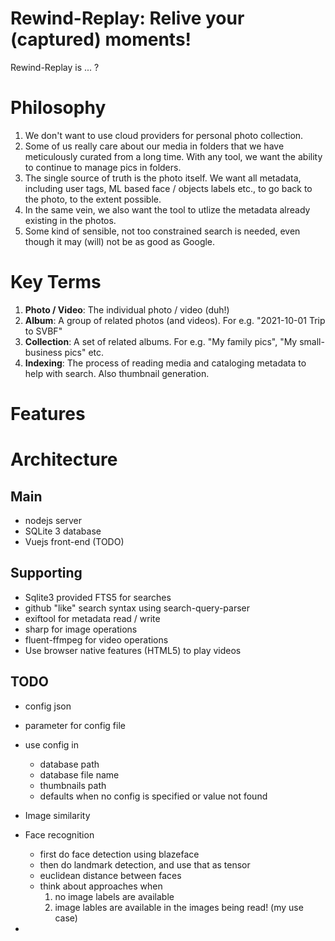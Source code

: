 # Rewind-Replay: Relive your (captured) moments!

Rewind-Replay is ... ?

# Philosophy

1. We don't want to use cloud providers for personal photo collection.
2. Some of us really care about our media in folders that we have meticulously curated from a long time. With any tool, we want the ability to continue to manage pics in folders.
3. The single source of truth is the photo itself. We want all metadata, including user tags, ML based face / objects labels etc., to go back to the photo, to the extent possible.
4. In the same vein, we also want the tool to utlize the metadata already existing in the photos.
5. Some kind of sensible, not too constrained search is needed, even though it may (will) not be as good as Google.


# Key Terms
1. **Photo / Video**: The individual photo / video (duh!)
2. **Album**: A group of related photos (and videos). For e.g. "2021-10-01 Trip to SVBF"
3. **Collection**: A set of related albums. For e.g. "My family pics", "My small-business pics" etc.
4. **Indexing**: The process of reading media and cataloging metadata to help with search. Also thumbnail generation.


# Features


# Architecture
## Main
- nodejs server
- SQLite 3 database
- Vuejs front-end (TODO)

## Supporting
- Sqlite3 provided FTS5 for searches
- github "like" search syntax using search-query-parser
- exiftool for metadata read / write
- sharp for image operations
- fluent-ffmpeg for video operations
- Use browser native features (HTML5) to play videos


## TODO

- config json
- parameter for config file
- use config in
    - database path
    - database file name
    - thumbnails path
    - defaults when no config is specified or value not found

- Image similarity

- Face recognition
    * first do face detection using blazeface
    * then do landmark detection, and use that as tensor
    * euclidean distance between faces
    * think about approaches when 
        1) no image labels are available
        2) image lables are available in the images being read! (my use case)

- 